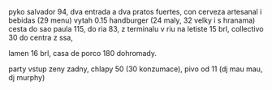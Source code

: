 pyko salvador 94, dva entrada a dva pratos fuertes, con cerveza artesanal i bebidas (29 menu)
vytah 0.15
handburger (24 maly, 32 velky i s hranama)
cesta do sao paula 115, do ria 83, z terminalu v riu na letiste 15 brl, collectivo 30 do centra z ssa, 

lamen 16 brl, casa de porco 180 dohromady.

party vstup zeny zadny, chlapy 50 (30 konzumace), pivo od 11 (dj mau mau, dj murphy)


